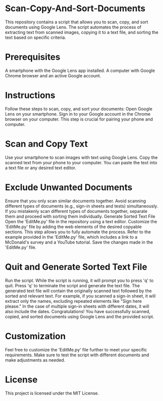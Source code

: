 # Scan-Copy-And-Sort-Documents
This repository contains a script that allows you to scan, copy, and sort documents using Google Lens. The script automates the process of extracting text from scanned images, copying it to a text file, and sorting the text based on specific criteria.

# Prerequisites
A smartphone with the Google Lens app installed.
A computer with Google Chrome browser and an active Google account.
# Instructions
Follow these steps to scan, copy, and sort your documents:
Open Google Lens on your smartphone.
Sign in to your Google account in the Chrome browser on your computer. This step is crucial for pairing your phone and computer.
# Scan and Copy Text
Use your smartphone to scan images with text using Google Lens.
Copy the scanned text from your phone to your computer. You can paste the text into a text file or any desired text editor.
# Exclude Unwanted Documents
Ensure that you only scan similar documents together. Avoid scanning different types of documents (e.g., sign-in sheets and tests) simultaneously.
If you mistakenly scan different types of documents together, separate them and proceed with sorting them individually.
Generate Sorted Text File
Open the 'EditMe.py' file in the repository using a text editor.
Customize the 'EditMe.py' file by adding the web elements of the desired copyable sections. This step allows you to fully automate the process.
Refer to the example provided in the 'EditMe.py' file, which includes a link to a McDonald's survey and a YouTube tutorial.
Save the changes made in the 'EditMe.py' file.
# Quit and Generate Sorted Text File
Run the script.
While the script is running, it will prompt you to press 'q' to quit.
Press 'q' to terminate the script and generate the text file.
The generated text file will contain the originally scanned text followed by the sorted and relevant text.
For example, if you scanned a sign-in sheet, it will extract only the names, excluding repeated elements like "Sign here please."
In the case of multiple sign-in sheets with different dates, it will also include the dates.
Congratulations! You have successfully scanned, copied, and sorted documents using Google Lens and the provided script.

# Customization
Feel free to customize the 'EditMe.py' file further to meet your specific requirements. Make sure to test the script with different documents and make adjustments as needed.

# License
This project is licensed under the MIT License.
